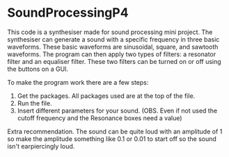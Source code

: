 # SoundProcessingP4

This code is a synthesiser made for sound processing mini project. The synthesiser can generate a sound with a specific frequency in three basic waveforms.
These basic waveforms are sinusoidal, square, and sawtooth waveforms.
The program can then apply two types of filters: a resonator filter and an equaliser filter.
These two filters can be turned on or off using the buttons on a GUI.

To make the program work there are a few steps:
1. Get the packages. All packages used are at the top of the file.
2. Run the file.
3. Insert different parameters for your sound. (OBS. Even if not used the cutoff frequency and the Resonance boxes need a value)

Extra recommendation. The sound can be quite loud with an amplitude of 1 so make the amplitude something like 0.1 or 0.01 to start off so the sound isn't earpiercingly loud.

